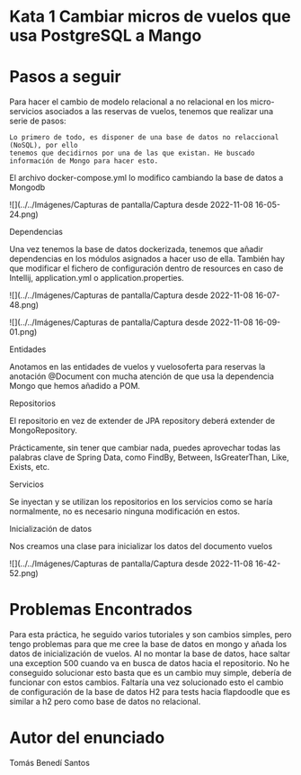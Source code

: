 # Kata 1 Cambiar micros de vuelos que usa PostgreSQL a Mango

# Pasos a seguir

Para hacer el cambio de modelo relacional a no relacional en los micro-servicios asociados a las reservas de vuelos,
tenemos que realizar una serie de pasos:

	Lo primero de todo, es disponer de una base de datos no relaccional (NoSQL), por ello 
	tenemos que decidirnos por una de las que existan. He buscado información de Mongo para hacer esto.

El archivo docker-compose.yml lo modifico cambiando la base de datos a Mongodb

![](../../Imágenes/Capturas de pantalla/Captura desde 2022-11-08 16-05-24.png)

Dependencias

Una vez tenemos la base de datos dockerizada, tenemos que añadir dependencias en los módulos asignados a hacer uso de ella.
También hay que modificar el fichero de configuración dentro de resources en caso de Intellij, application.yml o application.properties.

![](../../Imágenes/Capturas de pantalla/Captura desde 2022-11-08 16-07-48.png)

![](../../Imágenes/Capturas de pantalla/Captura desde 2022-11-08 16-09-01.png)



Entidades

Anotamos en las entidades de vuelos y vuelosoferta para reservas la anotación @Document con mucha atención de que usa la
dependencia Mongo que hemos añadido a POM.



Repositorios

El repositorio en vez de extender de JPA repository deberá extender de MongoRepository.

Prácticamente, sin tener que cambiar nada, puedes aprovechar todas las palabras clave 
de Spring Data, como FindBy, Between, IsGreaterThan, Like, Exists, etc.



Servicios

Se inyectan y se utilizan los repositorios en los servicios como se haría normalmente, no es necesario ninguna
modificación en estos.

Inicialización de datos

Nos creamos una clase para inicializar los datos del documento vuelos

![](../../Imágenes/Capturas de pantalla/Captura desde 2022-11-08 16-42-52.png)

# Problemas Encontrados
Para esta práctica, he seguido varios tutoriales y son cambios simples, pero tengo problemas para que
me cree la base de datos en mongo y añada los datos de inicialización de vuelos.
Al no montar la base de datos, hace saltar una exception 500 cuando va en busca de datos hacia el repositorio.
No he conseguido solucionar esto basta que es un cambio muy simple, debería de funcionar con estos cambios.
Faltaría una vez solucionado esto el cambio de configuración de la base de datos H2 para tests hacia flapdoodle que
es similar a h2 pero como base de datos no relacional.

# Autor del enunciado
Tomás Benedí Santos

